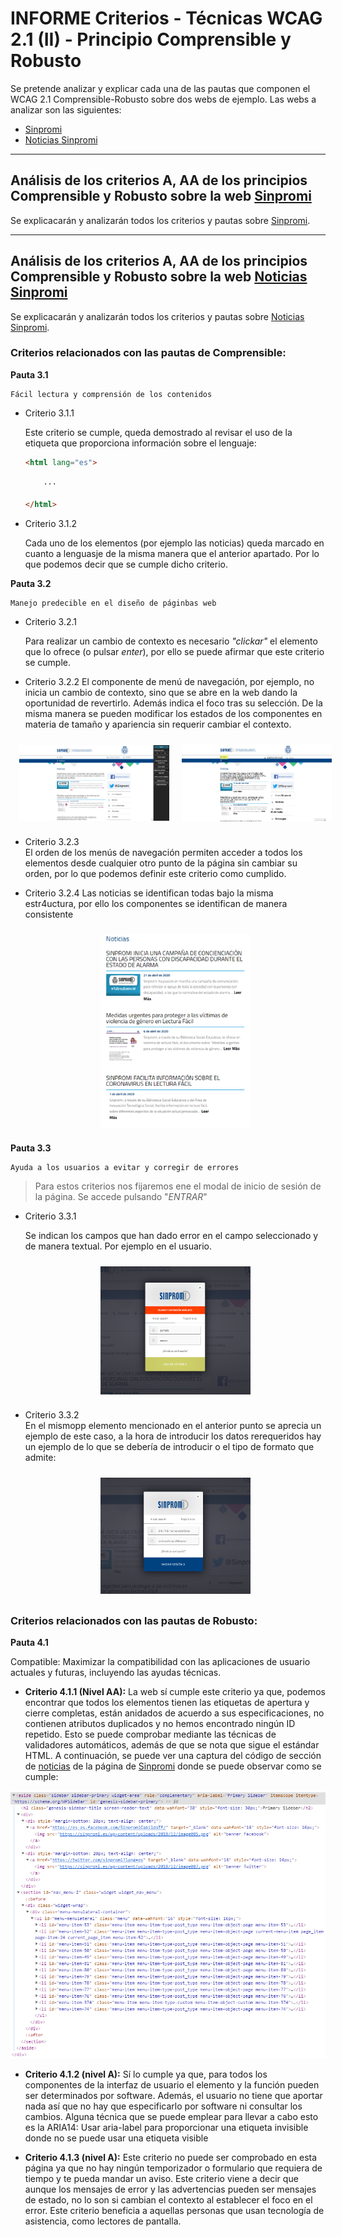 
# INFORME Criterios - Técnicas WCAG 2.1 (II) - Principio Comprensible y Robusto

Se pretende analizar y explicar cada una de las pautas que componen el WCAG 2.1 Comprensible-Robusto sobre dos webs de ejemplo. Las webs a analizar son las siguientes: 
- [Sinpromi](https://sinpromi.es/)
- [Noticias Sinpromi](https://sinpromi.es/noticias)

***
## Análisis de los criterios A, AA de los principios Comprensible y Robusto sobre la web [Sinpromi](https://sinpromi.es/)

Se explicacarán y analizarán todos los criterios y pautas sobre [Sinpromi](https://sinpromi.es/).

***
## Análisis de los criterios A, AA de los principios Comprensible y Robusto sobre la web [Noticias Sinpromi](https://sinpromi.es/noticias)
 
Se explicacarán y analizarán todos los criterios y pautas sobre [Noticias 
Sinpromi](https://sinpromi.es/noticias).


### Criterios relacionados con las pautas de  Comprensible:

**Pauta 3.1**

    Fácil lectura y comprensión de los contenidos

- Criterio 3.1.1 

    Este criterio se cumple, queda demostrado al revisar el uso de la etiqueta que proporciona información sobre el lenguaje:

    ```html
    <html lang="es">
    
        ···
    
    </html>
    ```

- Criterio 3.1.2 

    Cada uno de los elementos (por ejemplo las noticias) queda marcado en cuanto a lenguasje de la misma manera que el anterior apartado. Por lo que podemos decir que se cumple dicho criterio.

**Pauta 3.2**

    Manejo predecible en el diseño de páginbas web


- Criterio 3.2.1 

    Para realizar un cambio de contexto es necesario *"clickar"* el elemento que lo ofrece (o pulsar *enter*), por ello se puede afirmar que este criterio se cumple.

- Criterio 3.2.2 
    El componente de menú de navegación, por ejemplo, no inicia un cambio de contexto, sino que se  abre en la web dando la oportunidad de revertirlo. Además indica el foco tras su selección. De la misma manera se pueden modificar los estados de los componentes en materia de tamaño y apariencia sin requerir cambiar el contexto.

    <div style="display: flex; justify-content: center; align-items: center; ">
      <img src="../public/media/img/prev-cambio.png" width="50%" style="padding:10px;">
      <img src="../public/media/img/post-cambio.png" width="50%" style="padding:10px;">
    </div>

- Criterio 3.2.3    
    El orden de los menús de navegación permiten acceder a todos los elementos desde cualquier otro punto de la página sin cambiar su orden, por lo que podemos definir este criterio como cumplido.

- Criterio 3.2.4 
    Las noticias se identifican todas bajo la misma estr4uctura, por ello los componentes se identifican de manera consistente
    <div style="display: flex; justify-content: center; align-items: center; ">
      <img src="../public/media/img/noticias-consistencia.png" width="50%" style="padding:10px">
    </div>


**Pauta 3.3**

    Ayuda a los usuarios a evitar y corregir de errores 

> Para estos criterios nos fijaremos ene el modal de inicio de sesión de la página. Se accede pulsando "*ENTRAR*"

- Criterio 3.3.1    

    Se indican los campos que han dado error en el campo seleccionado y de manera textual. Por ejemplo en el usuario.

    <div style="display: flex; justify-content: center; align-items: center; ">
      <img src="../public/media/img/error-registro.png" width="50%" style="padding:10px">
    </div>


- Criterio 3.3.2    
    En el mismopp elemento mencionado en el anterior punto se aprecia un ejemplo de este caso, a la hora de introducir los datos rerequeridos hay un ejemplo de lo que se debería de introducir o el tipo de formato que admite:

    <div style="display: flex; justify-content: center; align-items: center; ">
      <img src="../public/media/img/ejemplos-inicio.png" width="50%" style="padding:10px">
    </div>

### Criterios relacionados con las pautas de  Robusto:

**Pauta 4.1**

  Compatible: Maximizar la compatibilidad con las aplicaciones de usuario actuales y futuras, incluyendo las ayudas técnicas.

- **Criterio 4.1.1 (Nivel AA):** La web sí cumple este criterio ya que, podemos encontrar que todos los elementos tienen las etiquetas de apertura y cierre completas, están anidados de acuerdo a sus especificaciones, no contienen atributos duplicados y no hemos encontrado ningún ID repetido. Esto se puede comprobar mediante las técnicas de validadores automáticos, además de que se nota que sigue el estándar HTML. A continuación, se puede ver una captura del código de sección de [noticias](https://sinpromi.es/noticias/) de la página de [Sinpromi](https://sinpromi.es/) donde se puede observar como se cumple:

![criterio411noticias](../public/media/img/criterio411noticias.PNG "Imagen que muestra una sección del código de la zona de noticias de la página de Sinpromi.")

- **Criterio 4.1.2 (nivel A):** Sí lo cumple ya que, para todos los componentes de la interfaz de usuario el elemento y la función pueden ser determinados por software. Además, el usuario no tiene que aportar nada así que no hay que especificarlo por software ni consultar los cambios. Alguna técnica que se puede emplear para llevar a cabo esto es la ARIA14: Usar aria-label para proporcionar una etiqueta invisible donde no se puede usar una etiqueta visible

- **Criterio 4.1.3 (nivel A):** Este criterio no puede ser comprobado en esta página ya que no hay ningún temporizador o formulario que requiera de tiempo y te pueda mandar un aviso. Este criterio viene a decir que aunque los mensajes de error y las advertencias pueden ser mensajes de estado, no lo son si cambian el contexto al establecer el foco en el error. Este criterio beneficia a aquellas personas que usan tecnología de asistencia, como lectores de pantalla.